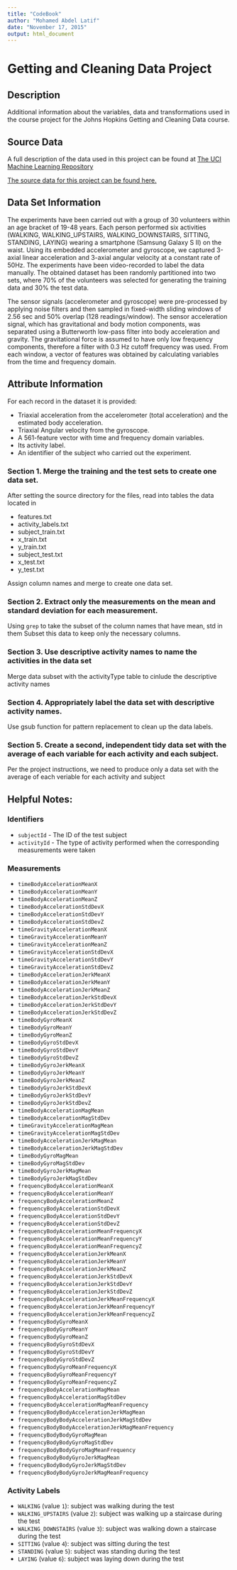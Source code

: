 ```yaml
---
title: "CodeBook"
author: "Mohamed Abdel Latif"
date: "November 17, 2015"
output: html_document
---
```


# Getting and Cleaning Data Project

## Description
Additional information about the variables, data and transformations used in the course project for the Johns Hopkins Getting and Cleaning Data course.

## Source Data
A full description of the data used in this project can be found at [The UCI Machine Learning Repository](http://archive.ics.uci.edu/ml/datasets/Human+Activity+Recognition+Using+Smartphones)

[The source data for this project can be found here.](https://d396qusza40orc.cloudfront.net/getdata%2Fprojectfiles%2FUCI%20HAR%20Dataset.zip)

## Data Set Information
The experiments have been carried out with a group of 30 volunteers within an age bracket of 19-48 years. Each person performed six activities (WALKING, WALKING_UPSTAIRS, WALKING_DOWNSTAIRS, SITTING, STANDING, LAYING) wearing a smartphone (Samsung Galaxy S II) on the waist. Using its embedded accelerometer and gyroscope, we captured 3-axial linear acceleration and 3-axial angular velocity at a constant rate of 50Hz. The experiments have been video-recorded to label the data manually. The obtained dataset has been randomly partitioned into two sets, where 70% of the volunteers was selected for generating the training data and 30% the test data. 

The sensor signals (accelerometer and gyroscope) were pre-processed by applying noise filters and then sampled in fixed-width sliding windows of 2.56 sec and 50% overlap (128 readings/window). The sensor acceleration signal, which has gravitational and body motion components, was separated using a Butterworth low-pass filter into body acceleration and gravity. The gravitational force is assumed to have only low frequency components, therefore a filter with 0.3 Hz cutoff frequency was used. From each window, a vector of features was obtained by calculating variables from the time and frequency domain.

## Attribute Information
For each record in the dataset it is provided: 
- Triaxial acceleration from the accelerometer (total acceleration) and the estimated body acceleration. 
- Triaxial Angular velocity from the gyroscope. 
- A 561-feature vector with time and frequency domain variables. 
- Its activity label. 
- An identifier of the subject who carried out the experiment.

### Section 1. Merge the training and the test sets to create one data set.
After setting the source directory for the files, read into tables the data located in
- features.txt
- activity_labels.txt
- subject_train.txt
- x_train.txt
- y_train.txt
- subject_test.txt
- x_test.txt
- y_test.txt

Assign column names and merge to create one data set.

### Section 2. Extract only the measurements on the mean and standard deviation for each measurement. 
Using `grep` to take the subset of the column names that have mean, std in them
Subset this data to keep only the necessary columns.

### Section 3. Use descriptive activity names to name the activities in the data set
Merge data subset with the activityType table to cinlude the descriptive activity names

### Section 4. Appropriately label the data set with descriptive activity names.
Use gsub function for pattern replacement to clean up the data labels.

### Section 5. Create a second, independent tidy data set with the average of each variable for each activity and each subject. 
Per the project instructions, we need to produce only a data set with the average of each veriable for each activity and subject

## Helpful Notes:

### Identifiers

* `subjectId` - The ID of the test subject
* `activityId` - The type of activity performed when the corresponding measurements were taken

### Measurements

* `timeBodyAccelerationMeanX`
* `timeBodyAccelerationMeanY`
* `timeBodyAccelerationMeanZ`
* `timeBodyAccelerationStdDevX`
* `timeBodyAccelerationStdDevY`
* `timeBodyAccelerationStdDevZ`
* `timeGravityAccelerationMeanX`
* `timeGravityAccelerationMeanY`
* `timeGravityAccelerationMeanZ`
* `timeGravityAccelerationStdDevX`
* `timeGravityAccelerationStdDevY`
* `timeGravityAccelerationStdDevZ`
* `timeBodyAccelerationJerkMeanX`
* `timeBodyAccelerationJerkMeanY`
* `timeBodyAccelerationJerkMeanZ`
* `timeBodyAccelerationJerkStdDevX`
* `timeBodyAccelerationJerkStdDevY`
* `timeBodyAccelerationJerkStdDevZ`
* `timeBodyGyroMeanX`
* `timeBodyGyroMeanY`
* `timeBodyGyroMeanZ`
* `timeBodyGyroStdDevX`
* `timeBodyGyroStdDevY`
* `timeBodyGyroStdDevZ`
* `timeBodyGyroJerkMeanX`
* `timeBodyGyroJerkMeanY`
* `timeBodyGyroJerkMeanZ`
* `timeBodyGyroJerkStdDevX`
* `timeBodyGyroJerkStdDevY`
* `timeBodyGyroJerkStdDevZ`
* `timeBodyAccelerationMagMean`
* `timeBodyAccelerationMagStdDev`
* `timeGravityAccelerationMagMean`
* `timeGravityAccelerationMagStdDev`
* `timeBodyAccelerationJerkMagMean`
* `timeBodyAccelerationJerkMagStdDev`
* `timeBodyGyroMagMean`
* `timeBodyGyroMagStdDev`
* `timeBodyGyroJerkMagMean`
* `timeBodyGyroJerkMagStdDev`
* `frequencyBodyAccelerationMeanX`
* `frequencyBodyAccelerationMeanY`
* `frequencyBodyAccelerationMeanZ`
* `frequencyBodyAccelerationStdDevX`
* `frequencyBodyAccelerationStdDevY`
* `frequencyBodyAccelerationStdDevZ`
* `frequencyBodyAccelerationMeanFrequencyX`
* `frequencyBodyAccelerationMeanFrequencyY`
* `frequencyBodyAccelerationMeanFrequencyZ`
* `frequencyBodyAccelerationJerkMeanX`
* `frequencyBodyAccelerationJerkMeanY`
* `frequencyBodyAccelerationJerkMeanZ`
* `frequencyBodyAccelerationJerkStdDevX`
* `frequencyBodyAccelerationJerkStdDevY`
* `frequencyBodyAccelerationJerkStdDevZ`
* `frequencyBodyAccelerationJerkMeanFrequencyX`
* `frequencyBodyAccelerationJerkMeanFrequencyY`
* `frequencyBodyAccelerationJerkMeanFrequencyZ`
* `frequencyBodyGyroMeanX`
* `frequencyBodyGyroMeanY`
* `frequencyBodyGyroMeanZ`
* `frequencyBodyGyroStdDevX`
* `frequencyBodyGyroStdDevY`
* `frequencyBodyGyroStdDevZ`
* `frequencyBodyGyroMeanFrequencyX`
* `frequencyBodyGyroMeanFrequencyY`
* `frequencyBodyGyroMeanFrequencyZ`
* `frequencyBodyAccelerationMagMean`
* `frequencyBodyAccelerationMagStdDev`
* `frequencyBodyAccelerationMagMeanFrequency`
* `frequencyBodyBodyAccelerationJerkMagMean`
* `frequencyBodyBodyAccelerationJerkMagStdDev`
* `frequencyBodyBodyAccelerationJerkMagMeanFrequency`
* `frequencyBodyBodyGyroMagMean`
* `frequencyBodyBodyGyroMagStdDev`
* `frequencyBodyBodyGyroMagMeanFrequency`
* `frequencyBodyBodyGyroJerkMagMean`
* `frequencyBodyBodyGyroJerkMagStdDev`
* `frequencyBodyBodyGyroJerkMagMeanFrequency`

### Activity Labels

* `WALKING` (value `1`): subject was walking during the test
* `WALKING_UPSTAIRS` (value `2`): subject was walking up a staircase during the test
* `WALKING_DOWNSTAIRS` (value `3`): subject was walking down a staircase during the test
* `SITTING` (value `4`): subject was sitting during the test
* `STANDING` (value `5`): subject was standing during the test
* `LAYING` (value `6`): subject was laying down during the test
